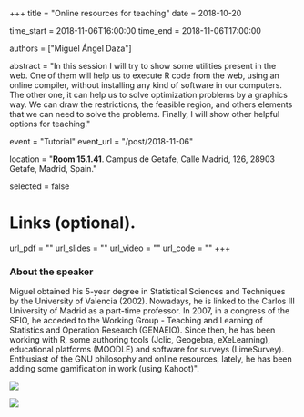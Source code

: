 +++
title = "Online resources for teaching"
date = 2018-10-20

time_start = 2018-11-06T16:00:00
time_end = 2018-11-06T17:00:00

authors = ["Miguel Ángel Daza"]

abstract = "In this session I will try to show some utilities present in the web. One of them will help us to execute R code from the web, using an online compiler, without installing any kind of software in our computers. The other one, it can help us to solve optimization problems by a graphics way. We can draw the restrictions, the feasible region, and others elements that we can need to solve the problems. Finally, I will show other helpful options for teaching."

event = "Tutorial"
event_url = "/post/2018-11-06"

location = "**Room 15.1.41**. Campus de Getafe, Calle Madrid, 126, 28903 Getafe, Madrid, Spain."

selected = false

# Links (optional).
url_pdf = ""
url_slides = ""
url_video = ""
url_code = ""
+++

### About the speaker

Miguel obtained his 5-year degree in Statistical Sciences and Techniques by the University of Valencia (2002). Nowadays, he is linked to the Carlos III University of Madrid as a part-time professor. In 2007, in a congress of the SEIO, he acceded to the Working Group - Teaching and Learning of Statistics and Operation Research (GENAEIO). Since then, he has been working with R, some authoring tools (Jclic, Geogebra, eXeLearning), educational platforms (MOODLE) and software for surveys (LimeSurvey). Enthusiast of the GNU philosophy and online resources, lately, he has been adding some gamification in work (using Kahoot)".

![](/img/sessions/2018-11-06-1.jpg)

![](/img/sessions/2018-11-06-2.jpg)
